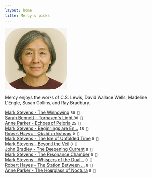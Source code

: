 ```yaml
---
layout: home
title: Mercy's picks
---
```


![Mercy](/assets/mercy.png)

Mercy enjoys the works of C.S. Lewis, David Wallace Wells, Madeline L'Engle, Susan Collins, and Ray Bradbury.

[Mark Stevens - The Winnowing](/works/Mark-Stevens-The-Winnowing.html) `50 🧡`  
[Sarah Bennett - Torhaven's Light  ](/works/Sarah-Bennett-Torhaven's-Light.html) `30 💛`  
[Anne Parker - Echoes of Peloria](/works/Anne-Parker-Echoes-of-Peloria.html) `25 💛`  
[Mark Stevens - Beginnings are En…](/works/Mark-Stevens-Beginnings-are-Endings.html) `18 🩶`  
[Robert Hayes - Obsidian Echoes](/works/Robert-Hayes-Obsidian-Echoes.html) `0 🩶`  
[Mark Stevens - The Isle of Unfolded Time](/works/Mark-Stevens-The-Isle-of-Unfolded-Time.html) `0 🩶`  
[Mark Stevens - Beyond the Veil](/works/Mark-Stevens-Beyond-the-Veil.html) `0 🩶`  
[John Bradley - The Deepening Current](/works/John-Bradley-The-Deepening-Current.html) `0 🩶`  
[Mark Stevens - The Resonance Chamber](/works/Mark-Stevens-The-Resonance-Chamber.html) `0 🩶`  
[Mark Stevens - Whispers of the Dual…](/works/Mark-Stevens-Whispers-of-the-Dual-Veil.html) `0 🩶`  
[Robert Hayes - The Station Between …](/works/Robert-Hayes-The-Station-Between-Worlds.html) `0 🩶`  
[Anne Parker - The Hourglass of Noctura](/works/Anne-Parker-The-Hourglass-of-Noctura.html) `0 🩶`  
